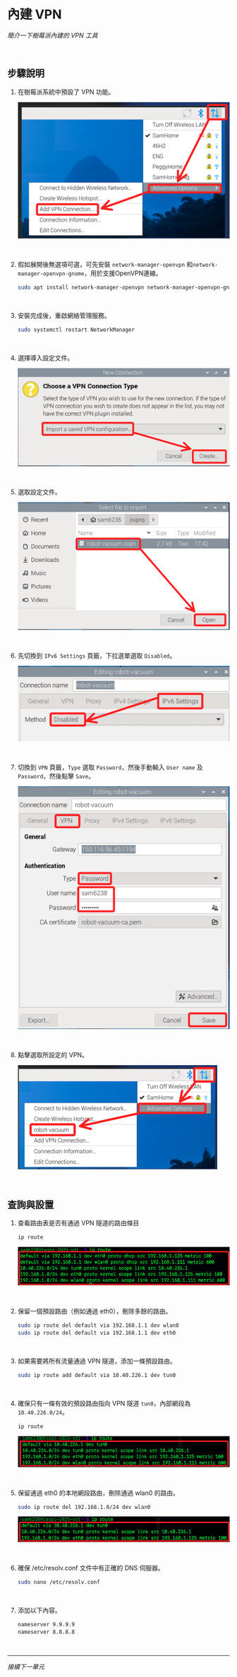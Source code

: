 # 內建 VPN

_簡介一下樹莓派內建的 VPN 工具_

<br>

## 步驟說明

1. 在樹莓派系統中預設了 VPN 功能。

    ![](images/img_55.png)

<br>

2. 假如展開後無選項可選，可先安裝 `network-manager-openvpn` 和`network-manager-openvpn-gnome`，用於支援OpenVPN連線。

    ```bash
    sudo apt install network-manager-openvpn network-manager-openvpn-gnome -y
    ```

<br>

3. 安裝完成後，重啟網絡管理服務。

    ```bash
    sudo systemctl restart NetworkManager
    ```

<br>

4. 選擇導入設定文件。

    ![](images/img_56.png)

<br>

5. 選取設定文件。

    ![](images/img_57.png)

<br>

6. 先切換到 `IPv6 Settings` 頁籤，下拉選單選取 `Disabled`。

    ![](images/img_58.png)

<br>

7. 切換到 `VPN` 頁籤，`Type` 選取 `Password`，然後手動輸入 `User name` 及 `Password`，然後點擊 `Save`。

    ![](images/img_59.png)

<br>

8. 點擊選取所設定的 VPN。

    ![](images/img_60.png)

<br>

## 查詢與設置

1. 查看路由表是否有通過 VPN 隧道的路由條目

    ```bash
    ip route
    ```

    ![](images/img_61.png)

<br>

2. 保留一個預設路由（例如通過 eth0），刪除多餘的路由。

    ```bash
    sudo ip route del default via 192.168.1.1 dev wlan0
    sudo ip route del default via 192.168.1.1 dev eth0
    ```

<br>

3. 如果需要將所有流量通過 VPN 隧道，添加一條預設路由。

    ```bash
    sudo ip route add default via 10.40.226.1 dev tun0
    ```

<br>

4. 確保只有一條有效的預設路由指向 VPN 隧道 `tun0`，內部網段為 `10.40.226.0/24`。

    ```bash
    ip route
    ```

    ![](images/img_62.png)

<br>

5. 保留通過 eth0 的本地網段路由，刪除通過 wlan0 的路由。

    ```bash
    sudo ip route del 192.168.1.0/24 dev wlan0
    ```

    ![](images/img_63.png)

<br>

6. 確保 /etc/resolv.conf 文件中有正確的 DNS 伺服器。

    ```bash
    sudo nano /etc/resolv.conf
    ```

<br>

7. 添加以下內容。

    ```bash
    nameserver 9.9.9.9
    nameserver 8.8.8.8
    ```

<br>

___

_接續下一單元_